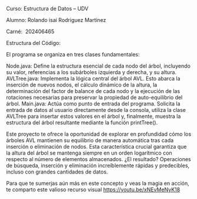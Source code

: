 Curso: Estructura de Datos – UDV

Alumno:  Rolando isai Rodriguez Martinez

Carné:  202406465

Estructura del Código:

El programa se organiza en tres clases fundamentales:

Node.java: Define la estructura esencial de cada nodo del árbol, incluyendo su valor, referencias a los subárboles izquierda y derecha, y su altura.
AVLTree.java: Implementa la lógica central del árbol AVL. Esto abarca la inserción de nuevos nodos, el cálculo dinámico de la altura, la determinación del factor de balance de cada nodo y la ejecución de las rotaciones necesarias para preservar la propiedad de auto-equilibrio del árbol.
Main.java: Actúa como punto de entrada del programa. Solicita la entrada de datos al usuario directamente desde la consola, utiliza la clase AVLTree para insertar estos valores en el árbol y, finalmente, muestra la estructura del árbol resultante mediante la función printTree().

Este proyecto te ofrece la oportunidad de explorar en profundidad cómo los árboles AVL mantienen su equilibrio de manera automática tras cada inserción o eliminación de nodos. Esta característica crucial garantiza que la altura del árbol se mantenga siempre en un orden logarítmico con respecto al número de elementos almacenados. ¿El resultado? Operaciones de búsqueda, inserción y eliminación increíblemente rápidas y predecibles, incluso con grandes cantidades de datos.

Para que te sumerjas aún más en este concepto y veas la magia en acción, te comparto este valioso recurso visual  https://youtu.be/xNEvMeNyK18 
